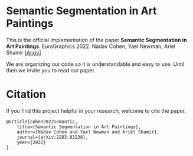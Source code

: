 # Semantic Segmentation in Art Paintings

This is the official implementation of the paper **Semantic Segmentation in Art Paintings**. EuroGraphics 2022. Nadav Cohen, Yael Newman, Ariel Shamir
[\[Arxiv\]](https://arxiv.org/abs/2203.03238)

We are organizing our code so it is understandable and easy to use. Until then we invite you to read our paper.

# Citation
If you find this project helpful in your research, welcome to cite the paper.

```
@article{cohen2022semantic,
    title={Semantic Segmentation in Art Paintings},
    author={Nadav Cohen and Yael Newman and Ariel Shamir},
    journal={arXiv:2203.03238},
    year={2022}
}
```
